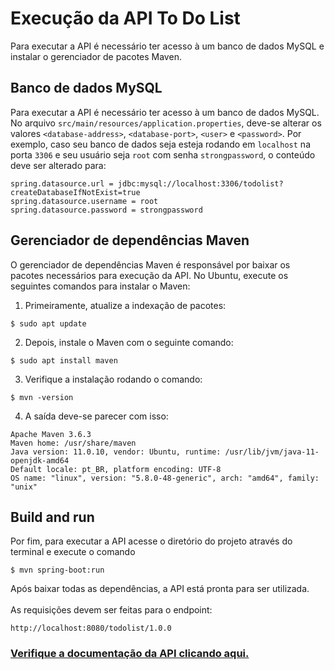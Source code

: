 # Execução da API To Do List
Para executar a API é necessário ter acesso à um banco de dados MySQL e instalar o gerenciador de pacotes Maven.

## Banco de dados MySQL
Para executar a API é necessário ter acesso à um banco de dados MySQL.
<br>
No arquivo `src/main/resources/application.properties`, deve-se alterar os valores `<database-address>`, `<database-port>`, `<user>` e `<password>`. Por exemplo, caso seu banco de dados seja esteja rodando em `localhost` na porta `3306` e seu usuário seja `root` com senha `strongpassword`, o conteúdo deve ser alterado para:
```properties
spring.datasource.url = jdbc:mysql://localhost:3306/todolist?createDatabaseIfNotExist=true
spring.datasource.username = root
spring.datasource.password = strongpassword
```

## Gerenciador de dependências Maven
O gerenciador de dependências Maven é responsável por baixar os pacotes necessários para execução da API. No Ubuntu, execute os seguintes comandos para instalar o Maven:
1. Primeiramente, atualize a indexação de pacotes:
```console
$ sudo apt update
```
2. Depois, instale o Maven com o seguinte comando:
```console
$ sudo apt install maven
```
3. Verifique a instalação rodando o comando:
```console
$ mvn -version
```
4. A saída deve-se parecer com isso:
```console
Apache Maven 3.6.3
Maven home: /usr/share/maven
Java version: 11.0.10, vendor: Ubuntu, runtime: /usr/lib/jvm/java-11-openjdk-amd64
Default locale: pt_BR, platform encoding: UTF-8
OS name: "linux", version: "5.8.0-48-generic", arch: "amd64", family: "unix"
```

## Build and run
Por fim, para executar a API acesse o diretório do projeto através do terminal e execute o comando
```console
$ mvn spring-boot:run
```
Após baixar todas as dependências, a API está pronta para ser utilizada.
<br><br>
As requisições devem ser feitas para o endpoint:
```
http://localhost:8080/todolist/1.0.0
```

### [Verifique a documentação da API clicando aqui.](https://documenter.getpostman.com/view/12444955/TzCJg9yR)